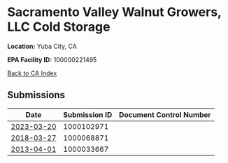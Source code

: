 # Sacramento Valley Walnut Growers, LLC Cold Storage

**Location:** Yuba City, CA

**EPA Facility ID:** 100000221495

[Back to CA Index](../../index.md)

## Submissions

| Date | Submission ID | Document Control Number |
|------|--------------|-------------------------|
| [2023-03-20](submissions/1000102971.md) | 1000102971 |  |
| [2018-03-27](submissions/1000068871.md) | 1000068871 |  |
| [2013-04-01](submissions/1000033667.md) | 1000033667 |  |
